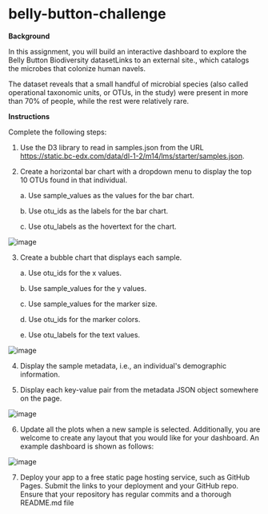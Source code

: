 # belly-button-challenge

**Background**

In this assignment, you will build an interactive dashboard to explore the Belly Button Biodiversity datasetLinks to an external site., which catalogs the microbes that colonize human navels.

The dataset reveals that a small handful of microbial species (also called operational taxonomic units, or OTUs, in the study) were present in more than 70% of people, while the rest were relatively rare.

**Instructions**

Complete the following steps:

1. Use the D3 library to read in samples.json from the URL https://static.bc-edx.com/data/dl-1-2/m14/lms/starter/samples.json.

2. Create a horizontal bar chart with a dropdown menu to display the top 10 OTUs found in that individual.

	a. Use sample_values as the values for the bar chart.

	b. Use otu_ids as the labels for the bar chart.

	c. Use otu_labels as the hovertext for the chart.

![image](https://github.com/pbansal181/belly-button-challenge/assets/148804724/b74a9b7f-b5c1-4525-bb06-d6e165205663)


3. Create a bubble chart that displays each sample.

	a. Use otu_ids for the x values.

	b. Use sample_values for the y values.

	c. Use sample_values for the marker size.

	d. Use otu_ids for the marker colors.

	e. Use otu_labels for the text values.

![image](https://github.com/pbansal181/belly-button-challenge/assets/148804724/8bad09c5-9796-4ecb-9a0b-ede259db9c16)

4. Display the sample metadata, i.e., an individual's demographic information.

5. Display each key-value pair from the metadata JSON object somewhere on the page.

![image](https://github.com/pbansal181/belly-button-challenge/assets/148804724/d8a71cfc-ebbe-4d68-9378-7c7d1c389f7b)

6. Update all the plots when a new sample is selected. Additionally, you are welcome to create any layout that you would like for your dashboard. An example dashboard is shown as follows:

![image](https://github.com/pbansal181/belly-button-challenge/assets/148804724/e1fa450f-3831-4361-9ba9-0d801d958c7b)

7. Deploy your app to a free static page hosting service, such as GitHub Pages. Submit the links to your deployment and your GitHub repo. Ensure that your repository has regular commits and a thorough README.md file






